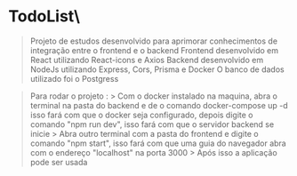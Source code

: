 # TodoList\

> Projeto de estudos desenvolvido para aprimorar conhecimentos de integração entre o frontend e o backend
> Frontend desenvolvido em React utilizando React-icons e Axios
> Backend desenvolvido em NodeJs utilizando Express, Cors, Prisma e Docker 
> O banco de dados utilizado foi o Postgress

> Para rodar o projeto :
    > Com o docker instalado na maquina, abra o terminal na pasta do backend e de o comando docker-compose up -d isso fará com que o docker seja configurado, depois digite o comando "npm run dev", isso fará com que o servidor backend se inicie
    > Abra outro terminal com a pasta do frontend e digite o comando "npm start", isso fará com que uma guia do navegador abra com o endereço "localhost" na porta 3000
    > Após isso a aplicação pode ser usada